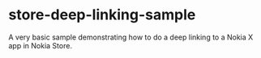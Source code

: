 store-deep-linking-sample
=========================

A very basic sample demonstrating how to do a deep linking to a Nokia X app in Nokia Store.
